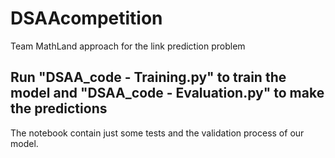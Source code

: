 # DSAAcompetition
Team MathLand approach for the link prediction problem


## Run "DSAA_code - Training.py" to train the model and "DSAA_code - Evaluation.py" to make the predictions

The notebook contain just some tests and the validation process of our model.

